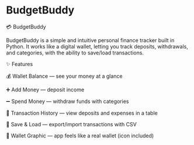 # BudgetBuddy

💳 BudgetBuddy

BudgetBuddy is a simple and intuitive personal finance tracker built in Python.
It works like a digital wallet, letting you track deposits, withdrawals, and categories, with the ability to save/load transactions.

✨ Features

💰 Wallet Balance — see your money at a glance

➕ Add Money — deposit income

➖ Spend Money — withdraw funds with categories

📜 Transaction History — view deposits and expenses in a table

💾 Save & Load — export/import transactions with CSV

🎨 Wallet Graphic — app feels like a real wallet (icon included)
